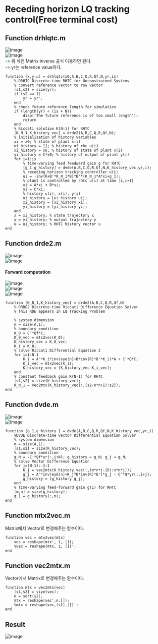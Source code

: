 # Receding horizon LQ tracking control(Free terminal cost) 

## Function drhlqtc.m

![image](https://user-images.githubusercontent.com/42115807/104814439-3124f400-5852-11eb-943e-16ea962ce2d7.png)<br>
![image](https://user-images.githubusercontent.com/42115807/104814404-05a20980-5852-11eb-9f0b-e477d01ee916.png)<br>
-> 위 식은 Matrix inverse 공식 이용하면 된다.<br>
-> yr는 reference value이다.

    function [x,y,u] = drhlqtc(x0,A,B,C,Q,R,Qf,N,yr,is)
        % DRHTC Discrete-time RHTC for Unconstrained Systems
        % convert reference vector to row vector
        [s1,s2] = size(yr); 
        if (s2 == 1)
            yr = yr';
        end
        % check future reference length for simulation
        if (length(yr) < (is + N))
            disp('The future reference is of too small length');
            return
        end
        % Riccati solution K(N-1) for RHTC
        [K_N_1 K_history_vec] = drde2(A,B,C,Q,R,Qf,N);
        % initialization of history variables
        xi = x0; % state of plant x(i)
        ui_history = []; % history of rhc u(i)
        xi_history = x0; % history of state of plant x(i)
        yi_history = C*x0; % history of output of plant y(i)
        for i=1:is
            % time-varying feed feedward gain g for RHTC
            [g_1 g_history] = dvde(A,B,C,Q,R,Qf,N,K_history_vec,yr,i);
            % receding horizon tracking controller u(i)
            ui = -inv(R+B'*K_N_1*B)*B'*(K_N_1*A*xi+g_1);
            % plant is controlled by rhtc u(i) at time [i,i+1]
            xi = A*xi + B*ui;
            yi = C*xi;
            % history u(i), x(i), y(i)
            ui_history = [ui_history ui];
            xi_history = [xi_history xi];
            yi_history = [yi_history yi];
        end
        x = xi_history; % state trajectory x
        y = yi_history; % output trajectory y
        u = ui_history; % RHTC history vector u
    end

## Function drde2.m

![image](https://user-images.githubusercontent.com/42115807/104814182-d2ab4600-5850-11eb-8453-f58a5fc784c3.png)<br>
![image](https://user-images.githubusercontent.com/42115807/104814172-bc9d8580-5850-11eb-9fcc-390a1c7b524f.png)<br>

#### Forward computation

![image](https://user-images.githubusercontent.com/42115807/104814077-50bb1d00-5850-11eb-8f97-4cc357d67abb.png)<br>
![image](https://user-images.githubusercontent.com/42115807/104814222-100fd380-5851-11eb-8c6b-36019ea67334.png)<br>
![image](https://user-images.githubusercontent.com/42115807/104814232-21f17680-5851-11eb-86fc-c4ee970f9fb4.png)<br>

    function [K_N_1,K_history_vec] = drde2(A,B,C,Q,R,Qf,N)
        % DRDE2 Discrete-time Riccati Difference Equation Solver
        % This RDE appears in LQ Tracking Problem

        % system dimension
        n = size(A,1);
        % boundary condition
        K_0 = C'*Qf*C;
        K_0_vec = mtx2vec(K_0);
        K_history_vec = K_0_vec;
        K_i = K_0;
        % solve Riccati Differential Equation 2
        for i=1:N-1
            K_i = A'*K_i*inv(eye(n)+B*inv(R)*B'*K_i)*A + C'*Q*C;
            K_i_vec = mtx2vec(K_i);
            K_history_vec = [K_history_vec K_i_vec];
        end
        % constant feedback gain K(N-1) for RHTC
        [s1,s2] = size(K_history_vec);
        K_N_1 = vec2mtx(K_history_vec(:,(s2-n*n+1):s2));
    end

## Function dvde.m

![image](https://user-images.githubusercontent.com/42115807/104814263-4c433400-5851-11eb-9780-dee1b854d1e0.png)<br>
![image](https://user-images.githubusercontent.com/42115807/104814296-7d236900-5851-11eb-9515-aeec34cf3307.png)<br>

    function [g_1,g_history ] = dvde(A,B,C,Q,R,Qf,N,K_history_vec,yr,i)
        %DVDE Discrete-time Vector Differential Equation Solver
        % system dimension
        n = size(A,1);
        [s1,s2] = size(K_history_vec);
        % boundary condition
        g_N = -C'*Qf*yr(:,i+N); g_history = g_N; g_j = g_N;
        % solve Vector Difference Equation
        for j=(N-1):-1:1
            K_j = vec2mtx(K_history_vec(:,(n*n*j-15):n*n*j));
            g_j = A'*inv(eye(n)+K_j*B*inv(R)*B')*g_j - C'*Q*yr(:,i+j);
            g_history = [g_history g_j];
        end
        % time-varying feed-forward gain g(1) for RHTC
        [m,n] = size(g_history); 
        g_1 = g_history(:,n);
    end

## Function mtx2vec.m
Matrix에서 Vector로 변경해주는 함수이다.<br>

    function vec = mtx2vec(mtx)
        vec = reshape(mtx', 1, []);
        %vec = reshape(mtx, 1, [])';
    end

## Function vec2mtx.m
Vector에서 Matrix로 변경해주는 함수이다.<br>

    function mtx = vec2mtx(vec)
        [s1,s2] = size(vec);
        n = sqrt(s2);
        mtx = reshape(vec',n,[]);
        %mtx = reshape(vec,(s1),[])';
    end
    
## Result
![image](https://user-images.githubusercontent.com/42115807/104829106-de7c2400-58b3-11eb-9323-cd954507cbcc.png)

